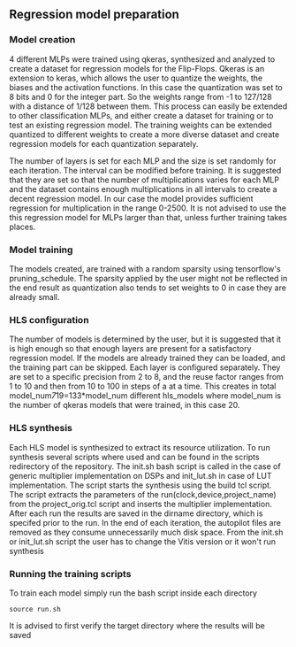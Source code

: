 ## Regression model preparation


### Model creation
4 different MLPs were trained using qkeras, synthesized and analyzed to create a dataset for regression models for the Flip-Flops.
Qkeras is an extension to keras, which allows the user to quantize the weights, the biases and the activation functions. In this case the quantization was set to 8 bits and 0 for the integer part. So the weights range from -1 to 127/128 with a distance of 1/128 between them.
This process can easily be extended to other classification MLPs, and either create a dataset for training or to test an existing regression model. The training weights can be extended quantized to different weights to create a more diverse dataset and create regression models for each quantization separately.

The number of layers is set for each MLP and the size is set randomly for each iteration. The interval can be modified before training. It is suggested that they are set so that the number of multiplications varies for each MLP and the dataset contains enough multiplications in all intervals to create a decent regression model. In our case the model provides sufficient regression for multiplication in the range 0-2500. It is not advised to use the this regression model for MLPs larger than that, unless further training takes places.

### Model training
The models created, are trained with a random sparsity using tensorflow's pruning_schedule. The sparsity applied by the user might not be reflected in the end result as quantization also tends to set weights to 0 in case they are already small.  

### HLS configuration
The number of models is determined by the user, but it is suggested that it is high enough so that enough layers are present for a satisfactory regression model. If the models are already trained they can be loaded, and the training part can be skipped. Each layer is configured separately. They are set to a specific precision from 2 to 8, and the reuse factor ranges from 1 to 10 and then from 10 to 100 in steps of a at a time. This creates in total model_num*7*19=133*model_num different hls_models where model_num is the number of qkeras models that were trained, in this case 20.

### HLS synthesis
Each HLS model is synthesized to extract its resource utilization. To run synthesis several scripts where used and can be found in the scripts redirectory of the repository. The init.sh bash script is called in the case of generic multiplier implementation on DSPs and init_lut.sh in case of LUT implementation. The script starts the synthesis using the build tcl script. The script extracts the parameters of the run(clock,device,project_name) from the project_orig.tcl script and inserts the multiplier implementation. After each run the results are saved in the dirname directory, which is specifed prior to the run. In the end of each iteration, the autopilot files are removed as they consume unnecessarily much disk space. From the init.sh or init_lut.sh script the user has to change the Vitis version or it won't run synthesis

### Running the training scripts
To train each model simply run the bash script inside each directory
```console
source run.sh 
```
It is advised to first verify the target directory where the results will be saved
